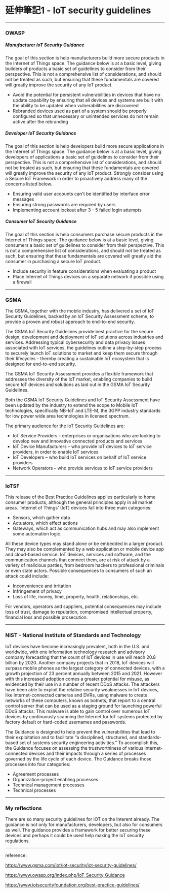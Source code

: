 # 延伸筆記1 - IoT security guidelines
---
### OWASP
##### Manufacturer IoT Security Guidance
The goal of this section is help manufacturers build more secure products in the Internet of Things space. The guidance below is at a basic level, giving builders of products a basic set of guidelines to consider from their perspective. This is not a comprehensive list of considerations, and should not be treated as such, but ensuring that these fundamentals are covered will greatly improve the security of any IoT product.
* Avoid the potential for persistent vulnerabilities in devices that have no update capability by ensuring that all devices and systems are built with the ability to be updated when vulnerabilities are discovered
* Rebranded devices used as part of a system should be properly configured so that unnecessary or unintended services do not remain active after the rebranding

##### Developer IoT Security Guidance
The goal of this section is help developers build more secure applications in the Internet of Things space. The guidance below is at a basic level, giving developers of applications a basic set of guidelines to consider from their perspective. This is not a comprehensive list of considerations, and should not be treated as such, but ensuring that these fundamentals are covered will greatly improve the security of any IoT product. Strongly consider using a Secure IoT Framework in order to proactively address many of the concerns listed below.
* Ensuring valid user accounts can't be identified by interface error messages
* Ensuring strong passwords are required by users
* Implementing account lockout after 3 - 5 failed login attempts

##### Consumer IoT Security Guidance
The goal of this section is help consumers purchase secure products in the Internet of Things space. The guidance below is at a basic level, giving consumers a basic set of guidelines to consider from their perspective. This is not a comprehensive list of considerations, and should not be treated as such, but ensuring that these fundamentals are covered will greatly aid the consumer in purchasing a secure IoT product.
* Include security in feature considerations when evaluating a product
* Place Internet of Things devices on a separate network if possible using a firewall

---
### GSMA
The GSMA, together with the mobile industry, has delivered a set of IoT Security Guidelines, backed by an IoT Security Assessment scheme, to provide a proven and robust approach to end-to-end security.

The GSMA IoT Security Guidelines provide best practice for the secure design, development and deployment of IoT solutions across industries and services. Addressing typical cybersecurity and data privacy issues associated with IoT services, the guidelines outline a step-by-step process to securely launch IoT solutions to market and keep them secure through their lifecycles – thereby creating a sustainable IoT ecosystem that is designed for end-to-end security.

The GSMA IoT Security Assessment provides a flexible framework that addresses the diversity of the IoT market, enabling companies to build secure IoT devices and solutions as laid out in the GSMA IoT Security Guidelines.

Both the GSMA IoT Security Guidelines and IoT Security Assessment have been updated by the industry to extend the scope to Mobile IoT technologies, specifically NB-IoT and LTE-M, the 3GPP industry standards for low power wide area technologies in licensed spectrum.

The primary audience for the IoT Security Guidelines are:
* IoT Service Providers – enterprises or organisations who are looking to develop new and innovative connected products and services
* IoT Device Manufacturers – who provide IoT devices to IoT service providers, in order to enable IoT services
* IoT Developers – who build IoT services on behalf of IoT service providers
* Network Operators – who provide services to IoT service providers

---
### IoTSF
This release of the Best Practice Guidelines applies particularly to home consumer products,
although the general principles apply in all market areas.
‘Internet of Things’ (IoT) devices fall into three main categories:
* Sensors, which gather data
* Actuators, which effect actions
* Gateways, which act as communication hubs and may also implement some automation logic.

All these device types may stand alone or be embedded in a larger product. They may also be
complemented by a web application or mobile device app and cloud-based service.
IoT devices, services and software, and the communication channels that connect them, are at risk
of attack by a variety of malicious parties, from bedroom hackers to professional criminals or even
state actors. Possible consequences to consumers of such an attack could include:
* Inconvenience and irritation
* Infringement of privacy
* Loss of life, money, time, property, health, relationships, etc.

For vendors, operators and suppliers, potential consequences may include loss of trust, damage to
reputation, compromised intellectual property, financial loss and possible prosecution.

---
### NIST - National Institute of Standards and Technology
IoT devices have become increasingly prevalent, both in the U.S. and worldwide, with one information technology research and advisory company forecasting that the count of IoT devices in use will reach 20.8 billion by 2020. Another company projects that in 2018, IoT devices will surpass mobile phones as the largest category of connected devices, with a growth projection of 23 percent annually between 2015 and 2021. However with this increased adoption comes a greater potential for misuse, as evidenced by their use in a number of recent DDoS attacks.  The attackers have been able to exploit the relative security weaknesses in IoT devices, like internet-connected cameras and DVRs, using malware to create networks of these computers, known as botnets, that report to a central control server that can be used as a staging ground for launching powerful DDoS attacks.  This malware is able to gain control over numerous IoT devices by continuously scanning the Internet for IoT systems protected by factory default or hard-coded usernames and passwords.

The Guidance is designed to help prevent the vulnerabilities that lead to their exploitation and to facilitate “a disciplined, structured, and standards-based set of systems security engineering activities.”  To accomplish this, the Guidance focuses on assessing the trustworthiness of various internet-connected devices and their impacts through a series of processes governed by the life cycle of each device. The Guidance breaks those processes into four categories:

* Agreement processes
* Organization-project enabling processes
* Technical management processes
* Technical processes

---
### My reflections
There are so many security guidelines for IOT on the Interent already. The guidance is not only for manufacturers, developers, but also for consumers as well. The guidance provides a framework for better securing these devices and perhaps it could be used help making the IoT security regulations.

---
reference:

https://www.gsma.com/iot/iot-security/iot-security-guidelines/

https://www.owasp.org/index.php/IoT_Security_Guidance

https://www.iotsecurityfoundation.org/best-practice-guidelines/
